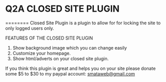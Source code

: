 # Q2A CLOSED SITE PLUGIN
========
Closed Site Plugin is a plugin to allow for for locking the site to only logged users only.

FEATURES OF THE CLOSED SITE PLUGIN
1. Show background image which you can change easily
2. Customize your homepage.
3. Show html/adverts on your closed site plugin.

If you think this plugin is great and helps you on your site please donate some $5 to $30 to my paypal account: smataweb@gmail.com
